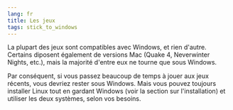 ```yaml
---
lang: fr
title: Les jeux
tags: stick_to_windows
---
```


La plupart des jeux sont compatibles avec Windows, et rien 
d'autre. Certains diposent également de versions Mac (Quake 4, 
Neverwinter Nights, etc.), mais la majorité d'entre eux ne tourne 
que sous Windows.

Par conséquent, si vous passez beaucoup de temps à jouer aux jeux 
récents, vous devriez rester sous Windows. Mais vous pouvez toujours 
installer Linux tout en gardant Windows (voir la section sur 
l'installation) et utiliser les deux systèmes, selon vos besoins.

